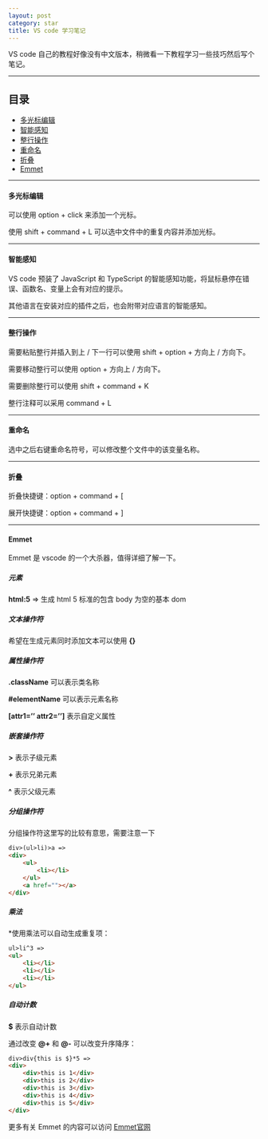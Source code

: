 ```yaml
---
layout: post
category: star
title: VS code 学习笔记
---
```


VS code 自己的教程好像没有中文版本，稍微看一下教程学习一些技巧然后写个笔记。

---

## 目录

- [多光标编辑](#多光标编辑)
- [智能感知](#智能感知)
- [整行操作](#整行操作)
- [重命名](#重命名)
- [折叠](#折叠)
- [Emmet](#emmet)

---

#### 多光标编辑

可以使用 option + click 来添加一个光标。

使用 shift + command + L 可以选中文件中的重复内容并添加光标。

---

#### 智能感知

VS code 预装了 JavaScript 和 TypeScript 的智能感知功能，将鼠标悬停在错误、函数名、变量上会有对应的提示。

其他语言在安装对应的插件之后，也会附带对应语言的智能感知。

---

#### 整行操作

需要粘贴整行并插入到上 / 下一行可以使用 shift + option + 方向上 / 方向下。

需要移动整行可以使用 option + 方向上 / 方向下。

需要删除整行可以使用 shift + command + K

整行注释可以采用 command + L

---

#### 重命名

选中之后右键重命名符号，可以修改整个文件中的该变量名称。

---

#### 折叠

折叠快捷键：option + command + [

展开快捷键：option + command + ]

---

#### Emmet

Emmet 是 vscode 的一个大杀器，值得详细了解一下。

##### 元素

**html:5** => 生成 html 5 标准的包含 body 为空的基本 dom

##### 文本操作符

希望在生成元素同时添加文本可以使用 **{}**

##### 属性操作符

**.className** 可以表示类名称

**#elementName** 可以表示元素名称

**[attr1=’’ attr2=’’]** 表示自定义属性

##### 嵌套操作符

**&gt;** 表示子级元素

**+** 表示兄弟元素

**^** 表示父级元素

##### 分组操作符

分组操作符这里写的比较有意思，需要注意一下

```html
div>(ul>li)>a =>
<div>
    <ul>
        <li></li>
    </ul>
    <a href=""></a>
</div>
```

##### 乘法

*使用乘法可以自动生成重复项：

```html
ul>li^3 =>
<ul>
    <li></li>
    <li></li>
    <li></li>
</ul>
```

##### 自动计数

**$** 表示自动计数

通过改变 **@+** 和 **@-** 可以改变升序降序：

```html
div>div{this is $}*5 =>
<div>
    <div>this is 1</div>
    <div>this is 2</div>
    <div>this is 3</div>
    <div>this is 4</div>
    <div>this is 5</div>
</div>
```

更多有关 Emmet 的内容可以访问 [ Emmet官网 ](https://docs.emmet.io/)



